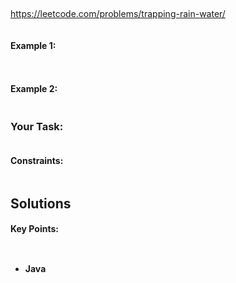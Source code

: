 ## 


https://leetcode.com/problems/trapping-rain-water/


```

```


#### Example 1:


```


```

#### Example 2:
```

```
### Your Task:

```

```

#### Constraints:
```

```

## Solutions

#### Key Points:
```


```

* **Java**

```

```

































































